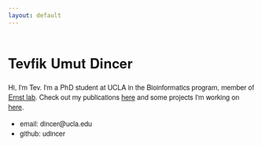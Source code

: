 ```yaml
---
layout: default
---
```


<div class="woohoo" id="wrapwrapwrap">
    <div id="hello"></div>
</div>

# Tevfik Umut Dincer

Hi, I'm Tev. I'm a PhD student at UCLA in the Bioinformatics program, member of [Ernst lab](http://www.biolchem.ucla.edu/labs/ernst/). Check out my publications [here](http://www.ncbi.nlm.nih.gov/pubmed/?term=umut+dincer) and some projects I'm working on [here](https://github.com/udincer).

- email: <span style="unicode-bidi:bidi-override; direction: rtl;"> ude.alcu<span style="display:none">hello@there.com</span>@recnid </span>
- github: udincer


<style>

    body {
        font-family: "Helvetica Neue", Helvetica, Arial, sans-serif;
    }

	.woohoo {
	    width: 95%;
	    margin: 0 auto;
	}

	#hello {
	    display: table;
	    margin: 0 auto;
	}

    .box {
        font: 0px sans-serif;
    }

    .box line,
    .box rect,
    .box circle {
        fill: #c9c9ff;
        stroke: #6666ff;
        stroke-width: 1.5px;
        opacity: 0.4;
    }

    .box .center {
        stroke-dasharray: 3,3;
    }

    .box .outlier {
        fill: none;
        stroke: #ccc;
    }

</style>

<script src="https://d3js.org/d3.v3.min.js"></script>
<script src="assets/box.js"></script>

<script>

    var margin = {top: 10, right: 5, bottom: 20, left: 5},
        width = document.getElementById('wrapwrapwrap').clientWidth/30,
        height = 360 - margin.top - margin.bottom;

    var min = Infinity,
        max = -Infinity;

    var chart = d3.box()
        .whiskers(iqr(1.5))
        .width(width)
        .height(height);

    d3.csv("assets/data.csv", function(error, csv) {
        if (error) throw error;

        var data = [];

        csv.forEach(function(x) {
            var e = Math.floor(x.variable),
                s = Math.floor(x.value),
                d = data[e];
            if (!d) d = data[e] = [s];
            else d.push(s);
            if (s > max) max = s;
            if (s < min) min = s;
        });

        chart.domain([min, max]);

        var svg = d3.select("div#hello").selectAll("svg")
            .data(data)
            .enter().append("svg")
            .attr("class", "box")
            .attr("width", width + margin.left + margin.right)
            .attr("height", height + margin.bottom + margin.top)
            .append("g")
            .attr("transform", "translate(" + margin.left + "," + margin.top + ")")
            .call(chart);

        setInterval(function() {
            svg.datum(randomize).call(chart.duration(1000));
        }, 2000);
    });

    function randomize(d) {
        if (!d.randomizer) d.randomizer = randomizer(d);
        return d.map(d.randomizer);
    }

    function randomizer(d) {
        var k = d3.max(d) * .2;
        return function(d) {
            return Math.max(min, Math.min(max, d + k * (Math.random() - .5)));
        };
    }

    // Returns a function to compute the interquartile range.
    function iqr(k) {
        return function(d, i) {
            var q1 = d.quartiles[0],
                q3 = d.quartiles[2],
                iqr = (q3 - q1) * k,
                i = -1,
                j = d.length;
            while (d[++i] < q1 - iqr);
            while (d[--j] > q3 + iqr);
            return [i, j];
        };
    }

</script>
